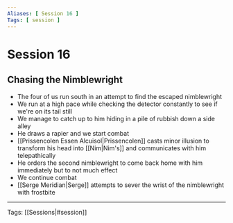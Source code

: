 ```yaml
---
Aliases: [ Session 16 ]
Tags: [ session ]
---
```


# Session 16

## Chasing the Nimblewright

- The four of us run south in an attempt to find the escaped nimblewright
- We run at a high pace while checking the detector constantly to see if we're on its tail still
- We manage to catch up to him hiding in a pile of rubbish down a side alley
- He draws a rapier and we start combat
- [[Prissencolen Essen Alcuisol|Prissencolen]] casts minor illusion to transform his head into [[Nim|Nim's]] and communicates with him telepathically
- He orders the second nimblewright to come back home with him immediately but to not much effect
- We continue combat
- [[Serge Meridian|Serge]] attempts to sever the wrist of the nimblewright with frostbite

---
Tags: [[Sessions|#session]]
